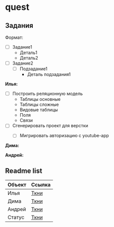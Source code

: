 # quest

## Задания

Формат:
- [ ] Задание1
  - Деталь1
  - Деталь2
- [ ] Задание2
  - [ ] Подзадание1
    - Деталь подзадания1
  
**Илья:**

- [ ] Построить реляционную модель
  - Таблицы основные
  - Таблицы сложные
  - Видовые таблицы
  - Поля
  - Связи
- [ ] Сгенерировать проект для верстки
  - [ ] Мигрировать авторизацию с youtube-app


**Дима:**


**Андрей:**


## Readme list

|  Объект | Ссылка  |
|---|---|
| Илья  |  [Ткни](/ilya/README.md)   |
| Дима  |  [Ткни](/dima/README.md)   |
| Андрей|  [Ткни](/andrey/README.md) |
| Статус|  [Ткни](/STATUS.md)        |